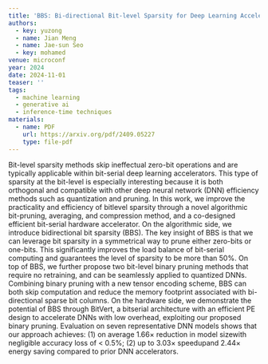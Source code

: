 ```yaml
---
title: 'BBS: Bi-directional Bit-level Sparsity for Deep Learning Acceleration'
authors:
  - key: yuzong
  - name: Jian Meng
  - name: Jae-sun Seo
  - key: mohamed
venue: microconf
year: 2024
date: 2024-11-01
teaser: ''
tags:
  - machine learning
  - generative ai
  - inference-time techniques
materials:
  - name: PDF
    url: https://arxiv.org/pdf/2409.05227
    type: file-pdf
---
```

Bit-level sparsity methods skip ineffectual zero-bit operations and are typically applicable within bit-serial deep learning accelerators. This type of sparsity at the bit-level is especially interesting because it is both orthogonal and compatible with other deep neural network (DNN) efficiency methods such as quantization and pruning. In this work, we improve the practicality and efficiency of bitlevel sparsity through a novel algorithmic bit-pruning, averaging, and compression method, and a co-designed efficient bit-serial hardware accelerator. On the algorithmic side, we introduce bidirectional bit sparsity (BBS). The key insight of BBS is that we can leverage bit sparsity in a symmetrical way to prune either zero-bits or one-bits. This significantly improves the load balance of bit-serial computing and guarantees the level of sparsity to be more than 50%. On top of BBS, we further propose two bit-level binary pruning methods that require no retraining, and can be seamlessly applied to quantized DNNs. Combining binary pruning with a new tensor encoding scheme, BBS can both skip computation and reduce the memory footprint associated with bi-directional sparse bit columns. On the hardware side, we demonstrate the potential of BBS through BitVert, a bitserial architecture with an efficient PE design to accelerate DNNs with low overhead, exploiting our proposed binary pruning. Evaluation on seven representative DNN models shows that our approach achieves: (1) on average 1.66$\times$ reduction in model sizewith negligible accuracy loss of < 0.5%; (2) up to 3.03$\times$ speedupand 2.44$\times$ energy saving compared to prior DNN accelerators.

